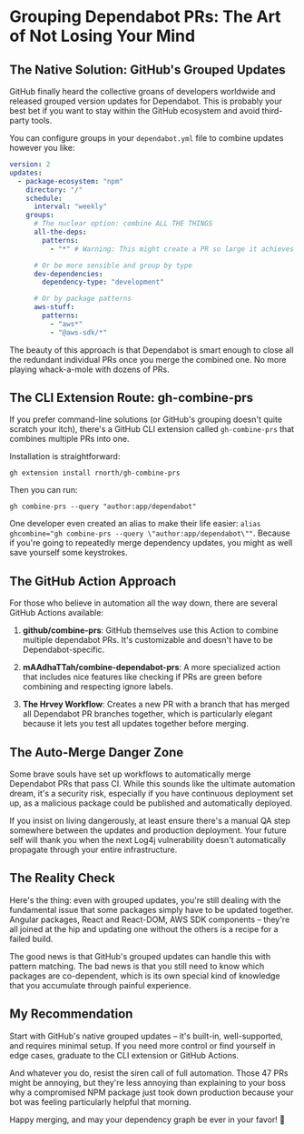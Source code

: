 # Grouping Dependabot PRs: The Art of Not Losing Your Mind

## The Native Solution: GitHub's Grouped Updates

GitHub finally heard the collective groans of developers worldwide and released grouped version updates for Dependabot. This is probably your best bet if you want to stay within the GitHub ecosystem and avoid third-party tools.

You can configure groups in your `dependabot.yml` file to combine updates however you like:

```yaml
version: 2
updates:
  - package-ecosystem: "npm"
    directory: "/"
    schedule:
      interval: "weekly"
    groups:
      # The nuclear option: combine ALL THE THINGS
      all-the-deps:
        patterns:
          - "*" # Warning: This might create a PR so large it achieves sentience

      # Or be more sensible and group by type
      dev-dependencies:
        dependency-type: "development"

      # Or by package patterns
      aws-stuff:
        patterns:
          - "aws*"
          - "@aws-sdk/*"
```

The beauty of this approach is that Dependabot is smart enough to close all the redundant individual PRs once you merge the combined one. No more playing whack-a-mole with dozens of PRs.

## The CLI Extension Route: gh-combine-prs

If you prefer command-line solutions (or GitHub's grouping doesn't quite scratch your itch), there's a GitHub CLI extension called `gh-combine-prs` that combines multiple PRs into one.

Installation is straightforward:

```fish
gh extension install rnorth/gh-combine-prs
```

Then you can run:

```fish
gh combine-prs --query "author:app/dependabot"
```

One developer even created an alias to make their life easier: `alias ghcombine="gh combine-prs --query \"author:app/dependabot\""`. Because if you're going to repeatedly merge dependency updates, you might as well save yourself some keystrokes.

## The GitHub Action Approach

For those who believe in automation all the way down, there are several GitHub Actions available:

1. **github/combine-prs**: GitHub themselves use this Action to combine multiple dependabot PRs. It's customizable and doesn't have to be Dependabot-specific.

2. **mAAdhaTTah/combine-dependabot-prs**: A more specialized action that includes nice features like checking if PRs are green before combining and respecting ignore labels.

3. **The Hrvey Workflow**: Creates a new PR with a branch that has merged all Dependabot PR branches together, which is particularly elegant because it lets you test all updates together before merging.

## The Auto-Merge Danger Zone

Some brave souls have set up workflows to automatically merge Dependabot PRs that pass CI. While this sounds like the ultimate automation dream, it's a security risk, especially if you have continuous deployment set up, as a malicious package could be published and automatically deployed.

If you insist on living dangerously, at least ensure there's a manual QA step somewhere between the updates and production deployment. Your future self will thank you when the next Log4j vulnerability doesn't automatically propagate through your entire infrastructure.

## The Reality Check

Here's the thing: even with grouped updates, you're still dealing with the fundamental issue that some packages simply have to be updated together. Angular packages, React and React-DOM, AWS SDK components – they're all joined at the hip and updating one without the others is a recipe for a failed build.

The good news is that GitHub's grouped updates can handle this with pattern matching. The bad news is that you still need to know which packages are co-dependent, which is its own special kind of knowledge that you accumulate through painful experience.

## My Recommendation

Start with GitHub's native grouped updates – it's built-in, well-supported, and requires minimal setup. If you need more control or find yourself in edge cases, graduate to the CLI extension or GitHub Actions.

And whatever you do, resist the siren call of full automation. Those 47 PRs might be annoying, but they're less annoying than explaining to your boss why a compromised NPM package just took down production because your bot was feeling particularly helpful that morning.

Happy merging, and may your dependency graph be ever in your favor! 🎲
